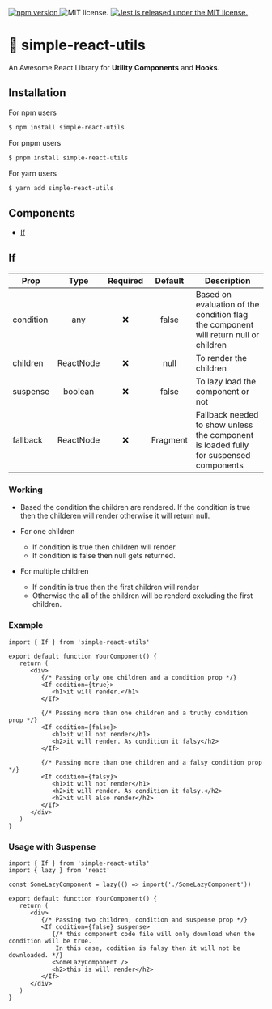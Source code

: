 <p align="left">
  <a href="https://badge.fury.io/js/simple-react-utils">
    <img src="https://badge.fury.io/js/simple-react-utils.svg" alt="npm version">
  </a>
    <img src="https://img.shields.io/badge/Licence-MIT-success" alt="MIT license." />
  <a href="https://github.com/Ashish-simplecoder/simple-react-utils/actions/workflows/main.yml">
    <img src="https://img.shields.io/github/actions/workflow/status/Ashish-simpleCoder/simple-react-utils/main.yml?label=CI&logo=GitHub" alt="Jest is released under the MIT license." />
  </a>
</p>

# 🚀 simple-react-utils

An Awesome React Library for **Utility** **Components** and **Hooks**.

## Installation

For npm users

```bash
$ npm install simple-react-utils
```

For pnpm users

```bash
$ pnpm install simple-react-utils
```

For yarn users

```bash
$ yarn add simple-react-utils
```

## Components

-  [If](#if)

## If

| Prop      |   Type    | Required | Default  | Description                                                                           |
| --------- | :-------: | :------: | :------: | ------------------------------------------------------------------------------------- |
| condition |    any    |    ❌    |  false   | Based on evaluation of the condition flag the component will return null or children  |
| children  | ReactNode |    ❌    |   null   | To render the children                                                                |
| suspense  |  boolean  |    ❌    |  false   | To lazy load the component or not                                                     |
| fallback  | ReactNode |    ❌    | Fragment | Fallback needed to show unless the component is loaded fully for suspensed components |

### Working

-  Based the condition the children are rendered. If the condition is true then the childeren will render otherwise it will return null.

-  For one children

   -  If condition is true then children will render.
   -  If condition is false then null gets returned.

-  For multiple children
   -  If conditin is true then the first children will render
   -  Otherwise the all of the children will be renderd excluding the first children.

### Example

```tsx
import { If } from 'simple-react-utils'

export default function YourComponent() {
   return (
      <div>
         {/* Passing only one children and a condition prop */}
         <If codition={true}>
            <h1>it will render.</h1>
         </If>

         {/* Passing more than one children and a truthy condition prop */}
         <If codition={false}>
            <h1>it will not render</h1>
            <h2>it will render. As condition it falsy</h2>
         </If>

         {/* Passing more than one children and a falsy condition prop */}
         <If codition={falsy}>
            <h1>it will not render</h1>
            <h2>it will render. As condition it falsy.</h2>
            <h2>it will also render</h2>
         </If>
      </div>
   )
}
```

### Usage with Suspense

```tsx
import { If } from 'simple-react-utils'
import { lazy } from 'react'

const SomeLazyComponent = lazy(() => import('./SomeLazyComponent'))

export default function YourComponent() {
   return (
      <div>
         {/* Passing two children, condition and suspense prop */}
         <If codition={false} suspense>
            {/* this component code file will only download when the condition will be true.
             In this case, codition is falsy then it will not be downloaded. */}
            <SomeLazyComponent />
            <h2>this is will render</h2>
         </If>
      </div>
   )
}
```
